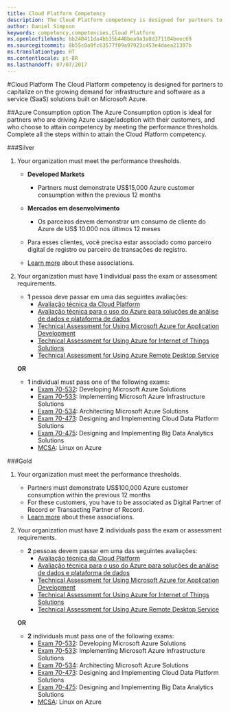 ```yaml
---
title: Cloud Platform Competency
description: The Cloud Platform competency is designed for partners to capitalize on the growing demand for infrastructure and software as a service (SaaS) solutions built on Microsoft Azure.
author: Daniel Simpson
keywords: competency,competencies,Cloud Platform
ms.openlocfilehash: bb248411da4bb35b448bea9a3a8d371104beec69
ms.sourcegitcommit: 8b55c0a9fc63577f09a97923c453e4daea21397b
ms.translationtype: HT
ms.contentlocale: pt-BR
ms.lasthandoff: 07/07/2017
---
```

#<a name="cloud-platform"></a>Cloud Platform
The Cloud Platform competency is designed for partners to capitalize on the growing demand for infrastructure and software as a service (SaaS) solutions built on Microsoft Azure.

##<a name="azure-consumption-option"></a>Azure Consumption option
The Azure Consumption option is ideal for partners who are driving Azure usage/adoption with their customers, and who choose to attain competency by meeting the performance thresholds. Complete all the steps within to attain the Cloud Platform competency.

###<a name="silver"></a>Silver

1. Your organization must meet the performance thresholds.

    - **Developed Markets**
        - Partners must demonstrate US$15,000 Azure customer consumption within the previous 12 months
    
    - **Mercados em desenvolvimento** 
        - Os parceiros devem demonstrar um consumo de cliente do Azure de US$ 10.000 nos últimos 12 meses

    - Para esses clientes, você precisa estar associado como parceiro digital de registro ou parceiro de transações de registro.
    - [Learn more](https://partner.microsoft.com/en-us/membership/digital-partner-of-record) about these associations.  
  
2. Your organization must have **1** individual pass the exam or assessment requirements.

    - **1** pessoa deve passar em uma das seguintes avaliações:
        - [Avaliação técnica da Cloud Platform](https://partneruniversity.microsoft.com/?whr=uri:MicrosoftAccount&courseId=13736&scoId=N3FXNd7VB_8805299994)
        - [Avaliação técnica para o uso do Azure para soluções de análise de dados e plataforma de dados](https://partneruniversity.microsoft.com/?whr=uri:MicrosoftAccount&courseId=13735&scoId=eOi68a7VB_1905299994)
        - [Technical Assessment for Using Microsoft Azure for Application Development](https://partneruniversity.microsoft.com/?whr=uri:MicrosoftAccount&courseId=13979&scoId=enD8qylbB_9305299993)
        - [Technical Assessment for Using Azure for Internet of Things Solutions](https://partneruniversity.microsoft.com/?whr=uri:MicrosoftAccount&courseId=16252&scoId=ABMqsgVLC_4605996570)
        - [Technical Assessment for Using Azure Remote Desktop Service](https://partneruniversity.microsoft.com/?whr=uri:MicrosoftAccount&courseId=16571&scoId=R4xnMbpgC_3505996570)

    **OR**

    - **1** individual must pass one of the following exams:
        - [Exam 70-532](https://www.microsoft.com/en-us/learning/exam-70-532.aspx): Developing Microsoft Azure Solutions
        - [Exam 70-533](https://www.microsoft.com/en-us/learning/exam-70-533.aspx): Implementing Microsoft Azure Infrastructure Solutions
        - [Exam 70-534](https://www.microsoft.com/en-us/learning/exam-70-534.aspx): Architecting Microsoft Azure Solutions
        - [Exam 70-473](https://www.microsoft.com/en-us/learning/exam-70-473.aspx): Designing and Implementing Cloud Data Platform Solutions
        - [Exam 70-475](https://www.microsoft.com/en-us/learning/exam-70-475.aspx): Designing and Implementing Big Data Analytics Solutions
        - [MCSA](https://www.microsoft.com/en-us/learning/mcsa-linux-azure-certification.aspx): Linux on Azure

###<a name="gold"></a>Gold

1. Your organization must meet the performance thresholds.

    - Partners must demonstrate US$100,000 Azure customer consumption within the previous 12 months
    - For these customers, you have to be associated as Digital Partner of Record or Transacting Partner of Record.
    - [Learn more](https://partner.microsoft.com/en-us/membership/digital-partner-of-record) about these associations.

2. Your organization must have **2** individuals pass the exam or assessment requirements.

    - **2** pessoas devem passar em uma das seguintes avaliações:
        - [Avaliação técnica da Cloud Platform](https://partneruniversity.microsoft.com/?whr=uri:MicrosoftAccount&courseId=13736&scoId=N3FXNd7VB_8805299994)
        - [Avaliação técnica para o uso do Azure para soluções de análise de dados e plataforma de dados](https://partneruniversity.microsoft.com/?whr=uri:MicrosoftAccount&courseId=13735&scoId=eOi68a7VB_1905299994)
        - [Technical Assessment for Using Microsoft Azure for Application Development](https://partneruniversity.microsoft.com/?whr=uri:MicrosoftAccount&courseId=13979&scoId=enD8qylbB_9305299993)
        - [Technical Assessment for Using Azure for Internet of Things Solutions](https://partneruniversity.microsoft.com/?whr=uri:MicrosoftAccount&courseId=16252&scoId=ABMqsgVLC_4605996570)
        - [Technical Assessment for Using Azure Remote Desktop Service](https://partneruniversity.microsoft.com/?whr=uri:MicrosoftAccount&courseId=16571&scoId=R4xnMbpgC_3505996570)

    **OR**

    - **2** individuals must pass one of the following exams:
        - [Exam 70-532](https://www.microsoft.com/en-us/learning/exam-70-532.aspx): Developing Microsoft Azure Solutions
        - [Exam 70-533](https://www.microsoft.com/en-us/learning/exam-70-533.aspx): Implementing Microsoft Azure Infrastructure Solutions
        - [Exam 70-534](https://www.microsoft.com/en-us/learning/exam-70-534.aspx): Architecting Microsoft Azure Solutions
        - [Exam 70-473](https://www.microsoft.com/en-us/learning/exam-70-473.aspx): Designing and Implementing Cloud Data Platform Solutions
        - [Exam 70-475](https://www.microsoft.com/en-us/learning/exam-70-475.aspx): Designing and Implementing Big Data Analytics Solutions
        - [MCSA](https://www.microsoft.com/en-us/learning/mcsa-linux-azure-certification.aspx): Linux on Azure

